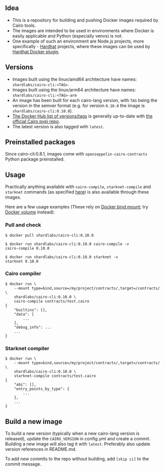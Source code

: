 ## Idea

- This is a repository for building and pushing Docker images required by Cairo tools.
- The images are intended to be used in environments where Docker is easily applicable and Python (especially venvs) is not.
- One example of such an environment are Node.js projects, more specifically - [Hardhat](https://github.com/nomiclabs/hardhat) projects, where these images can be used by [Hardhat Docker plugin](https://www.npmjs.com/package/@nomiclabs/hardhat-docker).

## Versions

- Images built using the linux/amd64 architecture have names: `shardlabs/cairo-cli:<TAG>`.
- Images built using the linux/arm64 architecture have names: `shardlabs/cairo-cli:<TAG>-arm`
- An image has been built for each cairo-lang version, with `TAG` being the version in the semver format (e.g. for version `0.10.0` the image is `shardlabs/cairo-cli:0.10.0`).
- [The Docker Hub list of versions/tags](https://hub.docker.com/repository/registry-1.docker.io/shardlabs/cairo-cli/tags) is generally up-to-date with [the official Cairo pypi repo](https://pypi.org/pypi/cairo-lang/json).
- The latest version is also tagged with `latest`.

## Preinstalled packages

Since cairo-cli:0.8.1, images come with `openzeppelin-cairo-contracts` Python package preinstalled.

## Usage

Practically anything available with `cairo-compile`, `starknet-compile` and `starknet` commands (as specified [here](https://www.cairo-lang.org/docs/hello_starknet/index.html)) is also available through these images.

Here are a few usage examples (These rely on [Docker bind mount](https://docs.docker.com/storage/bind-mounts/); try [Docker volume](https://docs.docker.com/storage/volumes/) instead):

### Pull and check

```
$ docker pull shardlabs/cairo-cli:0.10.0

$ docker run shardlabs/cairo-cli:0.10.0 cairo-compile -v
cairo-compile 0.10.0

$ docker run shardlabs/cairo-cli:0.10.0 starknet -v
starknet 0.10.0
```

### Cairo compiler

```
$ docker run \
    --mount type=bind,source=/my/project/contracts/,target=/contracts/ \
    shardlabs/cairo-cli:0.10.0 \
    cairo-compile contracts/test.cairo
{
    "builtins": [],
    "data": [
        ...
    ],
    "debug_info": ...
    ...
}
```

### Starknet compiler

```
$ docker run \
    --mount type=bind,source=/my/project/contracts/,target=/contracts/ \
    shardlabs/cairo-cli:0.10.0 \
    starknet-compile contracts/test.cairo
{
    "abi": [],
    "entry_points_by_type": {
        ...
    },
    ...
}
```

## Build a new image

To build a new version (typically when a new cairo-lang version is released), update the `CAIRO_VERSION` in config.yml and create a commit. Building a new image will also tag it with `latest`. Preferably also update version references in README.md.

To add new commits to the repo without building, add `[skip ci]` to the commit message.
